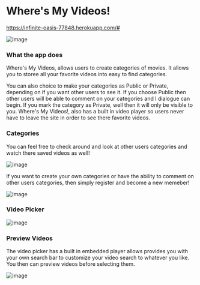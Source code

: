 # Where's My Videos!

https://infinite-oasis-77848.herokuapp.com/#

![image](https://user-images.githubusercontent.com/37715269/46563173-e10a0980-c8b4-11e8-974a-50e499fdb944.png)

###  What the app does

Where's My Videos, allows users to create categories of movies. It allows you to storee all your favorite videos 
into easy to find categories. 

You can also choice to make your categories as Public or Private, depending on if you want other users to see it.
If you choose Public then other users will be able to comment on your categories and I dialogue can begin. If you mark the category as
Private, well then it will only be visible to you. Where's My Videos!, also has a built in video player so users never have to leave the site in order to see there favorite videos.

### Categories 

You can feel free to check around and look at other users categories and watch there saved videos as well!

![image](https://user-images.githubusercontent.com/37715269/46563433-50342d80-c8b6-11e8-9599-cb59af7169bf.png)
 
If you want to create your own  categories or have the ability to comment on other users categories, then simply register and become a new memeber!

![image](https://user-images.githubusercontent.com/37715269/46563492-aacd8980-c8b6-11e8-9d6a-ad792a842363.png)


### Video Picker

![image](https://user-images.githubusercontent.com/37715269/46563268-54ac1680-c8b5-11e8-8c51-fcc0b3e8393e.png)

### Preview Videos
The video picker has a built in embedded player allows provides you with your own search bar to customize your video search to whatever you like. 
You then can preview videos before selecting them.

![image](https://user-images.githubusercontent.com/37715269/46563344-aeacdc00-c8b5-11e8-833d-9e9ad3479000.png)

